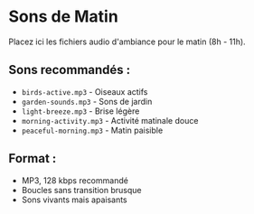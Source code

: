 # Sons de Matin

Placez ici les fichiers audio d'ambiance pour le matin (8h - 11h).

## Sons recommandés :
- `birds-active.mp3` - Oiseaux actifs
- `garden-sounds.mp3` - Sons de jardin
- `light-breeze.mp3` - Brise légère
- `morning-activity.mp3` - Activité matinale douce
- `peaceful-morning.mp3` - Matin paisible

## Format :
- MP3, 128 kbps recommandé
- Boucles sans transition brusque
- Sons vivants mais apaisants
